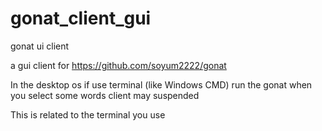 # gonat_client_gui
gonat ui client

a gui client for https://github.com/soyum2222/gonat

In the desktop os if use terminal (like Windows CMD) run the gonat when you select some words client may suspended 

This is related to the terminal you use

